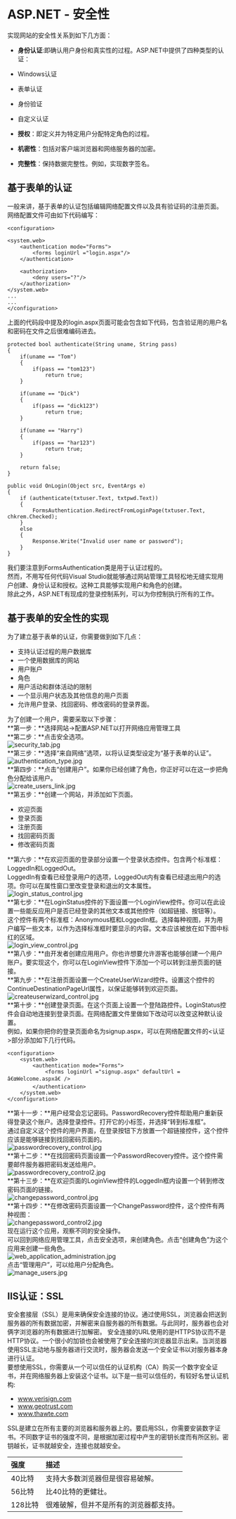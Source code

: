 # ASP.NET - 安全性
实现网站的安全性关系到如下几方面：  

- **身份认证**:即确认用户身份和真实性的过程。ASP.NET中提供了四种类型的认证：  
 - Windows认证
 - 表单认证
 - 身份验证
 - 自定义认证

- **授权**：即定义并为特定用户分配特定角色的过程。
- **机密性**：包括对客户端浏览器和网络服务器的加密。
- **完整性**：保持数据完整性。例如，实现数字签名。

## 基于表单的认证
一般来讲，基于表单的认证包括编辑网络配置文件以及具有验证码的注册页面。  
网络配置文件可由如下代码编写：  

```
<configuration>

<system.web>
    <authentication mode="Forms">
        <forms loginUrl ="login.aspx"/>
    </authentication>
   
    <authorization>
        <deny users="?"/>
    </authorization>
</system.web>
...
...
</configuration>
```

上面的代码段中提及的login.aspx页面可能会包含如下代码，包含验证用的用户名和密码在文件之后很难编码进去。

```
protected bool authenticate(String uname, String pass)
{
    if(uname == "Tom")
    {
        if(pass == "tom123")
            return true;
    }
   
    if(uname == "Dick")
    {
        if(pass == "dick123")
            return true;
    }
   
    if(uname == "Harry")
    {
        if(pass == "har123")
            return true;
    }
   
    return false;
}

public void OnLogin(Object src, EventArgs e)
{
    if (authenticate(txtuser.Text, txtpwd.Text))
    {
        FormsAuthentication.RedirectFromLoginPage(txtuser.Text, chkrem.Checked);
    }
    else
    {
        Response.Write("Invalid user name or password");
    }
}
```

我们要注意到FormsAuthentication类是用于认证过程的。  
然而，不用写任何代码Visual Studio就能够通过网站管理工具轻松地无缝实现用户创建、身份认证和授权。这种工具能够实现用户和角色的创建。  
除此之外，ASP.NET有现成的登录控制系列，可以为你控制执行所有的工作。  
## 基于表单的安全性的实现
为了建立基于表单的认证，你需要做到如下几点：

- 支持认证过程的用户数据库
- 一个使用数据库的网站
- 用户账户
- 角色
- 用户活动和群体活动的限制
- 一个显示用户状态及其他信息的用户页面
- 允许用户登录、找回密码、修改密码的登录界面。

为了创建一个用户，需要采取以下步骤：  
**第一步：**选择网站->配置ASP.NET以打开网络应用管理工具  
**第二步：**点击安全选项。  
![security_tab.jpg](images/security_tab.jpg)  
**第三步：**选择“来自网络”选项，以将认证类型设定为“基于表单的认证”。  
![authentication_type.jpg](images/authentication_type.jpg)  
**第四步：**点击“创建用户”。如果你已经创建了角色，你正好可以在这一步把角色分配给该用户。  
![create_users_link.jpg](images/create_users_link.jpg)  
**第五步：**创建一个网站，并添加如下页面。  

- 欢迎页面
- 登录页面
- 注册页面
- 找回密码页面
- 修改密码页面

**第六步：**在欢迎页面的登录部分设置一个登录状态控件。包含两个标准框：LoggedIn和LoggedOut。  
LoggedIn有查看已经登录用户的选项，LoggedOut内有查看已经退出用户的选项。你可以在属性窗口里改变登录和退出的文本属性。  
![login_status_control.jpg](images/login_status_control.jpg)  
**第七步：**在LoginStatus控件的下面设置一个LoginView控件。你可以在此设置一些能反应用户是否已经登录的其他文本或其他控件（如超链接、按钮等）。  
这个控件有两个标准框：Anonymous框和LoggedIn框。选择每种视图，并为用户编写一些文本，以作为选择标准框时要显示的内容。文本应该被放在如下图中标红的区域。  
![login_view_control.jpg](images/login_view_control.jpg)  
**第八步：**由开发者创建应用用户。你也许想要允许游客也能够创建一个用户账户。要实现这个，你可以在LoginView控件下添加一个可以转到注册页面的链接。  
**第九步：**在注册页面设置一个CreateUserWizard控件。设置这个控件的ContinueDestinationPageUrl属性，以保证能够转到欢迎页面。  
![createuserwizard_control.jpg](images/createuserwizard_control.jpg)  
**第十步：**创建登录页面。在这个页面上设置一个登陆路控件。LoginStatus控件会自动地连接到登录页面。在网络配置文件里做如下改动可以改变这种默认设置。  
例如，如果你把你的登录页面命名为signup.aspx，可以在网络配置文件的<认证>部分添加如下几行代码。  

```
<configuration>
    <system.web>
        <authentication mode="Forms">
            <forms loginUrl ="signup.aspx" defaultUrl = â€œWelcome.aspxâ€ />
        </authentication>
    </system.web>
</configuration>
```

**第十一步：**用户经常会忘记密码。PasswordRecovery控件帮助用户重新获得登录这个账户。选择登录控件。打开它的小标签，并选择“转到标准框”。  
通过自定义这个控件的用户界面，在登录按钮下方放置一个超链接控件，这个控件应该是能够链接到找回密码页面的。  
![passwordrecovery_control.jpg](images/passwordrecovery_control.jpg)  
**第十二步：**在找回密码页面设置一个PasswordRecovery控件。这个控件需要邮件服务器把密码发送给用户。  
![passwordrecovery_control2.jpg](images/passwordrecovery_control2.jpg)  
**第十三步：**在欢迎页面的LoginView控件的LoggedIn框内设置一个转到修改密码页面的链接。  
![changepassword_control.jpg](images/changepassword_control.jpg)  
**第十四步：**在修改密码页面设置一个ChangePassword控件，这个控件有两种视图：  
![changepassword_control2.jpg](images/changepassword_control2.jpg)  
现在运行这个应用，观察不同的安全操作。  
可以回到网络应用管理工具，点击安全选项，来创建角色。点击“创建角色”为这个应用来创建一些角色。  
![web_application_administration.jpg](images/web_application_administration.jpg)  
点击“管理用户”，可以给用户分配角色。  
![manage_users.jpg](images/manage_users.jpg)  
## IIS认证：SSL
安全套接层（SSL）是用来确保安全连接的协议。通过使用SSL，浏览器会把送到服务器的所有数据加密，并解密来自服务器的所有数据。与此同时，服务器也会对俩字浏览器的所有数据进行加解密。
安全连接的URL使用的是HTTPS协议而不是HTTP协议。一个很小的加锁也会被使用了安全连接的浏览器显示出来。当浏览器使用SSL主动地与服务器进行交流时，服务器会发送一个安全证书以对服务器本身进行认证。  
要想使用SSL，你需要从一个可以信任的认证机构（CA）购买一个数字安全证书，并在网络服务器上安装这个证书。以下是一些可以信任的，有较好名誉认证机构:  

- www.verisign.com
- www.geotrust.com
- www.thawte.com

SSL是建立在所有主要的浏览器和服务器上的。要启用SSL，你需要安装数字证书。不同数字证书的强度不同，是根据加密过程中产生的密钥长度而有所区别。密钥越长，证书就越安全，连接也就越安全。  


|强度   | 描述         |
|:---------|:------------|  
|40比特|支持大多数浏览器但是很容易破解。 |  
|56比特|比40比特的更健壮。|
|128比特|很难破解，但并不是所有的浏览器都支持。|

